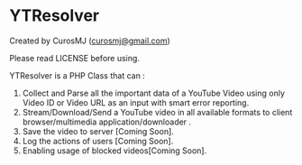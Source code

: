 YTResolver
====================

Created by CurosMJ (curosmj@gmail.com)

Please read LICENSE before using.


YTResolver is a PHP Class that can :

1. Collect and Parse all the important data of a YouTube Video using only Video ID or Video URL as an input with smart error reporting.
2. Stream/Download/Send a YouTube video in all available formats to client browser/multimedia application/downloader .
3. Save the video to server [Coming Soon].
4. Log the actions of users [Coming Soon].
5. Enabling usage of blocked videos[Coming Soon].
